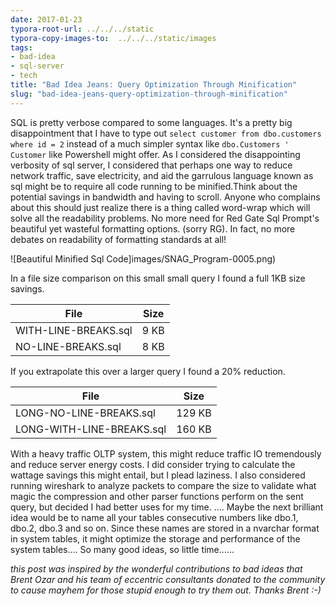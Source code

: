 ```yaml
---
date: 2017-01-23
typora-root-url: ../../../static
typora-copy-images-to:  ../../../static/images
tags:
- bad-idea
- sql-server
- tech
title: "Bad Idea Jeans: Query Optimization Through Minification"
slug: "bad-idea-jeans-query-optimization-through-minification"
---
```


SQL is pretty verbose compared to some languages. It's a pretty big disappointment that I have to type out `select customer from dbo.customers where id = 2` instead of a much simpler syntax like `dbo.Customers ' Customer` like Powershell might offer. As I considered the disappointing verbosity of sql server, I considered that perhaps one way to reduce network traffic, save electricity, and aid the garrulous language known as sql might be to require all code running to be minified.Think about the potential savings in bandwidth and having to scroll. Anyone who complains about this should just realize there is a thing called word-wrap which will solve all the readability problems. No more need for Red Gate Sql Prompt's beautiful yet wasteful formatting options. (sorry RG). In fact, no more debates on readability of formatting standards at all!

![Beautiful Minified Sql Code]images/SNAG_Program-0005.png)

In a file size comparison on this small small query I found a full 1KB size savings.

|         File         | Size |
| -------------------- | ---- |
| WITH-LINE-BREAKS.sql | 9 KB |
| NO-LINE-BREAKS.sql   | 8 KB |

If you extrapolate this over a larger query I found a 20% reduction.

|           File            |  Size  |
| ------------------------- | ------ |
| LONG-NO-LINE-BREAKS.sql   | 129 KB |
| LONG-WITH-LINE-BREAKS.sql | 160 KB |

With a heavy traffic OLTP system, this might reduce traffic IO tremendously and reduce server energy costs. I did consider trying to calculate the wattage savings this might entail, but I plead laziness. I also considered running wireshark to analyze packets to compare the size to validate what magic the compression and other parser functions perform on the sent query, but decided I had better uses for my time. .... Maybe the next brilliant idea would be to name all your tables consecutive numbers like dbo.1, dbo.2, dbo.3 and so on. Since these names are stored in a nvarchar format in system tables, it might optimize the storage and performance of the system tables.... So many good ideas, so little time......

_this post was inspired by the wonderful contributions to bad ideas that Brent Ozar and his team of eccentric consultants donated to the community to cause mayhem for those stupid enough to try them out. Thanks Brent :-)_
